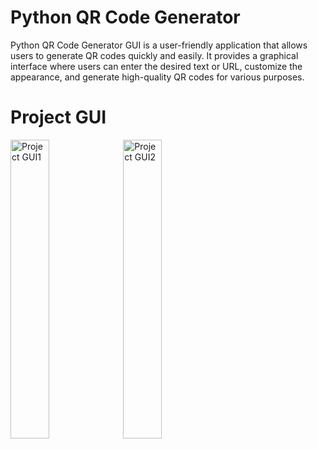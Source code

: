# Python QR Code Generator
Python QR Code Generator GUI is a user-friendly application that allows users to generate QR codes quickly and easily. It provides a graphical interface where users can enter the desired text or URL, customize the appearance, and generate high-quality QR codes for various purposes.

# Project GUI
<p float="left">
<img src = "https://github.com/akgaur12/QR_Code_Generator/assets/134853842/a348420f-a353-4bcf-9c8e-4f71218a6baf" alt="Project GUI1" width="35%">
<img src = "https://github.com/akgaur12/QR_Code_Generator/assets/134853842/2ba47bba-1f11-447a-bf58-e6f50fa10eb1" alt="Project GUI2" width="35%">
</p>



